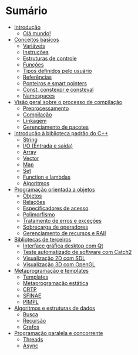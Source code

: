# Sumário

- [Introdução](introducao.md)
    - [Olá mundo!](cap1/ola_mundo.md)
- [Conceitos básicos](cap2/introducao.md)
    - [Variáveis](cap2/variaveis.md)
    - [Instruções](cap2/instrucoes.md)
    - [Estruturas de controle](cap2/estruturas_de_controle.md)
    - [Funções](cap2/funcoes.md)
    - [Tipos definidos pelo usuário](cap2/structs.md)
    - [Referências](cap2/referencias.md)
    - [Ponteiros e smart pointers](cap2/ponteiros.md)
    - [Const, constexpr e consteval](cap2/const.md)
    - [Namespaces](cap2/namespaces.md)
- [Visão geral sobre o processo de compilação](cap3/introducao.md)
    - [Preprocessamento](cap3/preprocessamento.md)
    - [Compilação](cap3/compilacao.md)
    - [Linkagem](cap3/linkagem.md)
    - [Gerenciamento de pacotes](cap3/pacotes.md)
- [Introdução à biblioteca padrão do C++](cap4/introducao.md)
    - [String](cap4/string.md)
    - [I/O (Entrada e saída)](cap4/io.md)
    - [Array](cap4/array.md)
    - [Vector](cap4/vector.md)
    - [Map](cap4/map.md)
    - [Set](cap4/set.md)
    - [Function e lambdas](cap4/functions.md)
    - [Algoritmos](cap4/algoritmos.md)
- [Programação orientada a objetos](cap5/introducao.md)
    - [Objetos](cap5/objetos.md)
    - [Relações]()
    - [Especificadores de acesso]()
    - [Polimorfismo]()
    - [Tratamento de erros e exceções]()
    - [Sobrecarga de operadores]()
    - [Gerenciamento de recursos e RAII]()
- [Bibliotecas de terceiros]()
    - [Interface gráfica desktop com Qt]()
    - [Teste automatizado de software com Catch2]()
    - [Visualização 2D com SDL]()
    - [Visualização 3D com OpenGL]()
- [Metaprogramação e templates]()
    - [Templates]()
    - [Metaprogramação estática]()
    - [CRTP]()
    - [SFINAE]()
    - [PIMPL]()
- [Algoritmos e estruturas de dados]()
    - [Busca]()
    - [Recursão]()
    - [Grafos]()
- [Programação paralela e concorrente]()
    - [Threads]()
    - [Async]()
